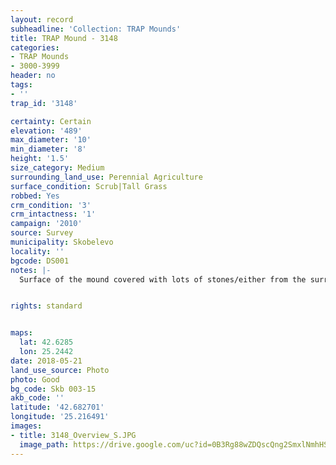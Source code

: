 ```yaml
---
layout: record
subheadline: 'Collection: TRAP Mounds'
title: TRAP Mound - 3148
categories:
- TRAP Mounds
- 3000-3999
header: no
tags:
- ''
trap_id: '3148'

certainty: Certain
elevation: '489'
max_diameter: '10'
min_diameter: '8'
height: '1.5'
size_category: Medium
surrounding_land_use: Perennial Agriculture
surface_condition: Scrub|Tall Grass
robbed: Yes
crm_condition: '3'
crm_intactness: '1'
campaign: '2010'
source: Survey
municipality: Skobelevo
locality: ''
bgcode: DS001
notes: |-
  Surface of the mound covered with lots of stones/either from the surrounding pasture or from the mound.


rights: standard


maps:
  lat: 42.6285
  lon: 25.2442
date: 2018-05-21
land_use_source: Photo
photo: Good
bg_code: Skb 003-15
akb_code: ''
latitude: '42.682701'
longitude: '25.216491'
images:
- title: 3148_Overview_S.JPG
  image_path: https://drive.google.com/uc?id=0B3Rg88wZDQscQng2SmxlNmhHSm8
---
```

